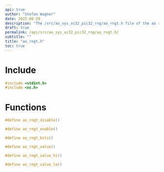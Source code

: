 ```yaml
---
api: true
author: "Stefan Wagner"
date: 2022-08-29
description: "The /src/ao_sys_xc32_pic32_rng/ao_rngt.h file of the ao real-time operating system."
draft: true
permalink: /api/src/ao_sys_xc32_pic32_rng/ao_rngt.h/
subtitle: ""
title: "ao_rngt.h"
toc: true
---
```


# Include

```c
#include <stdint.h>
#include <xc.h>
```

# Functions

```c
#define ao_rngt_disable()
```

```c
#define ao_rngt_enable()
```

```c
#define ao_rngt_bits()
```

```c
#define ao_rngt_value()
```

```c
#define ao_rngt_value_hi()
```

```c
#define ao_rngt_value_lo()
```

